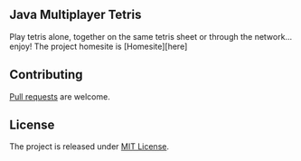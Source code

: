 ## Java Multiplayer Tetris
Play tetris alone, together on the same tetris sheet or through the network... enjoy!
The project homesite is [Homesite][here]

## Contributing
[Pull requests][] are welcome.

## License
The project is released under [MIT License][].

[Homesite]: https://sites.google.com/site/multiplayertetris/
[Pull requests]: http://help.github.com/send-pull-requests
[MIT License]: http://opensource.org/licenses/MIT

